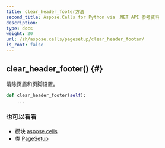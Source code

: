 ```yaml
---
title: clear_header_footer方法
second_title: Aspose.Cells for Python via .NET API 参考资料
description:
type: docs
weight: 20
url: /zh/aspose.cells/pagesetup/clear_header_footer/
is_root: false
---
```

##  clear_header_footer() {#}
清除页眉和页脚设置。



```python
def clear_header_footer(self):
    ...
```





### 也可以看看
* 模块 [aspose.cells](../../)
* 类 [PageSetup](/cells/python-net/zh/aspose.cells/pagesetup)

